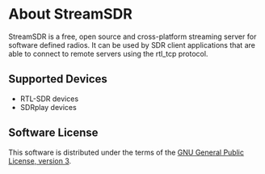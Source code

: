 # About StreamSDR

StreamSDR is a free, open source and cross-platform streaming server for software defined radios. It can be used by SDR client applications that are able to connect to remote servers using the rtl_tcp protocol.

## Supported Devices

* RTL-SDR devices
* SDRplay devices

## Software License

This software is distributed under the terms of the [GNU General Public License, version 3](https://www.gnu.org/licenses/gpl-3.0.html).
